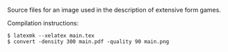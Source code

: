 Source files for an image used in the description of extensive form games.

Compilation instructions:

    $ latexmk --xelatex main.tex
    $ convert -density 300 main.pdf -quality 90 main.png
